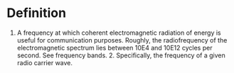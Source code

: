 # Definition

1.  A frequency at which coherent electromagnetic radiation of energy is
    useful for communication purposes. Roughly, the radiofrequency of
    the electromagnetic spectrum lies between 10E4 and 10E12 cycles per
    second. See frequency bands. 2. Specifically, the frequency of a
    given radio carrier wave.
